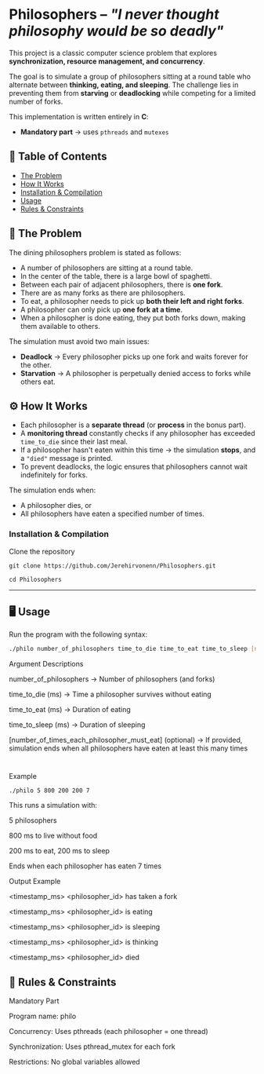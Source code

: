 # Philosophers – *"I never thought philosophy would be so deadly"*

This project is a classic computer science problem that explores **synchronization, resource management, and concurrency**.  

The goal is to simulate a group of philosophers sitting at a round table who alternate between **thinking, eating, and sleeping**. The challenge lies in preventing them from **starving** or **deadlocking** while competing for a limited number of forks.  

This implementation is written entirely in **C**:  
- **Mandatory part** → uses `pthreads` and `mutexes`   

## 📑 Table of Contents
- [The Problem](#The-Problem)  
- [How It Works](#how-it-works)   
- [Installation & Compilation](#installation--compilation)  
- [Usage](#usage)  
- [Rules & Constraints](#rules--constraints)  

## 🧩 The Problem
The dining philosophers problem is stated as follows:  

- A number of philosophers are sitting at a round table.  
- In the center of the table, there is a large bowl of spaghetti.  
- Between each pair of adjacent philosophers, there is **one fork**.  
- There are as many forks as there are philosophers.  
- To eat, a philosopher needs to pick up **both their left and right forks**.  
- A philosopher can only pick up **one fork at a time**.  
- When a philosopher is done eating, they put both forks down, making them available to others.  

The simulation must avoid two main issues:  
- **Deadlock** → Every philosopher picks up one fork and waits forever for the other.  
- **Starvation** → A philosopher is perpetually denied access to forks while others eat.  


## ⚙️ How It Works
- Each philosopher is a **separate thread** (or **process** in the bonus part).  
- A **monitoring thread** constantly checks if any philosopher has exceeded `time_to_die` since their last meal.  
- If a philosopher hasn't eaten within this time → the simulation **stops**, and a `"died"` message is printed.  
- To prevent deadlocks, the logic ensures that philosophers cannot wait indefinitely for forks.  

The simulation ends when:  
- A philosopher dies, or  
- All philosophers have eaten a specified number of times.  


### Installation & Compilation
Clone the repository
```
git clone https://github.com/Jerehirvonenn/Philosophers.git
```
```
cd Philosophers
```
---

## 🖥️ Usage
Run the program with the following syntax:  
```bash
./philo number_of_philosophers time_to_die time_to_eat time_to_sleep [number_of_times_each_philosopher_must_eat]
```

Argument Descriptions

number_of_philosophers → Number of philosophers (and forks)

time_to_die (ms) → Time a philosopher survives without eating

time_to_eat (ms) → Duration of eating

time_to_sleep (ms) → Duration of sleeping

[number_of_times_each_philosopher_must_eat] (optional) → If provided, simulation ends when all philosophers have eaten at least this many times
#  


Example
```bash
./philo 5 800 200 200 7
```



This runs a simulation with:

5 philosophers

800 ms to live without food

200 ms to eat, 200 ms to sleep

Ends when each philosopher has eaten 7 times

Output Example

<timestamp_ms> <philosopher_id> has taken a fork

<timestamp_ms> <philosopher_id> is eating

<timestamp_ms> <philosopher_id> is sleeping

<timestamp_ms> <philosopher_id> is thinking

<timestamp_ms> <philosopher_id> died

## 📜 Rules & Constraints
Mandatory Part

Program name: philo

Concurrency: Uses pthreads (each philosopher = one thread)

Synchronization: Uses pthread_mutex for each fork

Restrictions: No global variables allowed
